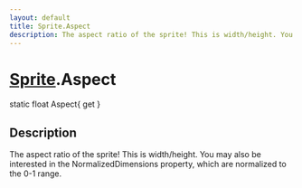 ```yaml
---
layout: default
title: Sprite.Aspect
description: The aspect ratio of the sprite! This is width/height. You may also be interested in the NormalizedDimensions property, which are normalized to the 0-1 range.
---
```

# [Sprite]({{site.url}}/Pages/Reference/Sprite.html).Aspect

<div class='signature' markdown='1'>
static float Aspect{ get }
</div>

## Description
The aspect ratio of the sprite! This is width/height.
You may also be interested in the NormalizedDimensions property,
which are normalized to the 0-1 range.

